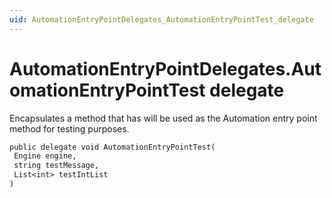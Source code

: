 ```yaml
---
uid: AutomationEntryPointDelegates_AutomationEntryPointTest_delegate
---
```


# AutomationEntryPointDelegates.AutomationEntryPointTest delegate

Encapsulates a method that has will be used as the Automation entry point method for testing purposes.

```txt
public delegate void AutomationEntryPointTest(
 Engine engine,
 string testMessage,
 List<int> testIntList
)
```
